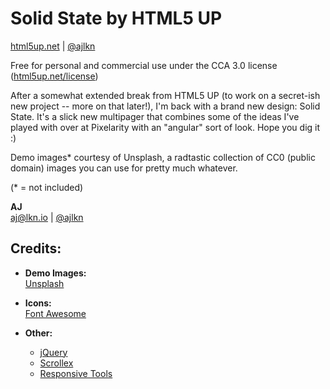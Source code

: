 # Solid State by HTML5 UP

[html5up.net](http://html5up.net) | [@ajlkn](https://twitter.com/ajlkn)

Free for personal and commercial use under the CCA 3.0 license ([html5up.net/license](http://html5up.net/license))

After a somewhat extended break from HTML5 UP (to work on a secret-ish new project -- more on that later!), I'm back with a brand new design: Solid State. It's a slick new multipager that combines some of the ideas I've played with over at Pixelarity with an "angular" sort of look. Hope you dig it :)

Demo images* courtesy of Unsplash, a radtastic collection of CC0 (public domain) images you can use for pretty much whatever.

(* = not included)

**AJ**  
[aj@lkn.io](mailto:aj@lkn.io) | [@ajlkn](https://twitter.com/ajlkn)

## Credits:

- **Demo Images:**  
  [Unsplash](https://unsplash.com)

- **Icons:**  
  [Font Awesome](https://fontawesome.io)

- **Other:**  
  - [jQuery](https://jquery.com)
  - [Scrollex](https://github.com/ajlkn/jquery.scrollex)
  - [Responsive Tools](https://github.com/ajlkn/responsive-tools)
